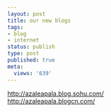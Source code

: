 ```yaml
---
layout: post
title: our new blogs
tags:
- blog
- internet
status: publish
type: post
published: true
meta:
  views: '639'
---
```

<div class="cnt">
<div><a href="http://azaleapala.blog.sohu.com/">http://azaleapala.blog.sohu.com/</a></div>
<div><a href="http://azaleapala.blogcn.com/">http://azaleapala.blogcn.com/</a></div>
</div>